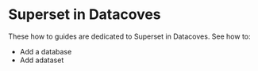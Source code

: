 # Superset in Datacoves 

These how to guides are dedicated to Superset in Datacoves. See how to:

- Add a database
- Add adataset